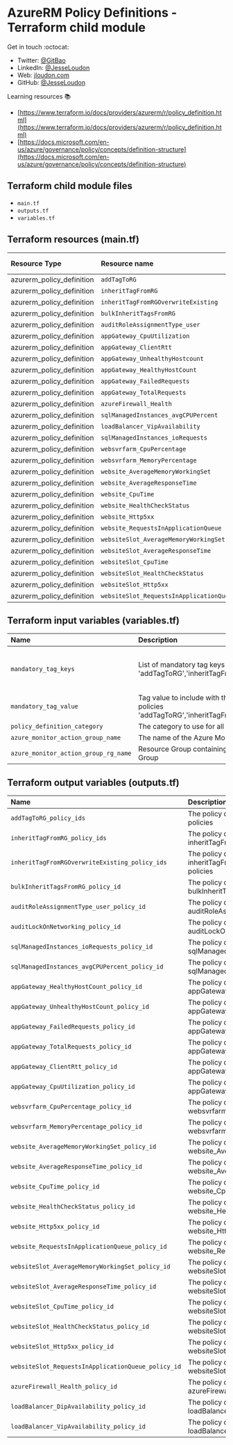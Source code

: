 # AzureRM Policy Definitions - Terraform child module

Get in touch :octocat:

* Twitter: [@GitBao](https://twitter.com/gitbao)
* LinkedIn: [@JesseLoudon](https://www.linkedin.com/in/jesseloudon/)
* Web: [jloudon.com](https://jloudon.com)
* GitHub: [@JesseLoudon](https://github.com/jesseloudon)

Learning resources :books:

* [https://www.terraform.io/docs/providers/azurerm/r/policy_definition.html](https://www.terraform.io/docs/providers/azurerm/r/policy_definition.html)
* [https://docs.microsoft.com/en-us/azure/governance/policy/concepts/definition-structure](https://docs.microsoft.com/en-us/azure/governance/policy/concepts/definition-structure)

## Terraform child module files

* `main.tf`
* `outputs.tf`
* `variables.tf`

## Terraform resources (main.tf)

| Resource Type             | Resource name                              | Deployment Count
|:--------------------------|:-------------------------------------------|:------
| azurerm_policy_definition | `addTagToRG`                               | 6
| azurerm_policy_definition | `inheritTagFromRG`                         | 6
| azurerm_policy_definition | `inheritTagFromRGOverwriteExisting`        | 6
| azurerm_policy_definition | `bulkInheritTagsFromRG`                    | 1
| azurerm_policy_definition | `auditRoleAssignmentType_user`             | 1
| azurerm_policy_definition | `appGateway_CpuUtilization`                | 1
| azurerm_policy_definition | `appGateway_ClientRtt`                     | 1
| azurerm_policy_definition | `appGateway_UnhealthyHostcount`            | 1
| azurerm_policy_definition | `appGateway_HealthyHostCount`              | 1
| azurerm_policy_definition | `appGateway_FailedRequests`                | 1
| azurerm_policy_definition | `appGateway_TotalRequests`                 | 1
| azurerm_policy_definition | `azureFirewall_Health`                     | 1
| azurerm_policy_definition | `sqlManagedInstances_avgCPUPercent`        | 1
| azurerm_policy_definition | `loadBalancer_VipAvailability`             | 1
| azurerm_policy_definition | `sqlManagedInstances_ioRequests`           | 1
| azurerm_policy_definition | `websvrfarm_CpuPercentage`                 | 1
| azurerm_policy_definition | `websvrfarm_MemoryPercentage`              | 1
| azurerm_policy_definition | `website_AverageMemoryWorkingSet`          | 1
| azurerm_policy_definition | `website_AverageResponseTime`              | 1
| azurerm_policy_definition | `website_CpuTime`                          | 1
| azurerm_policy_definition | `website_HealthCheckStatus`                | 1
| azurerm_policy_definition | `website_Http5xx`                          | 1
| azurerm_policy_definition | `website_RequestsInApplicationQueue`       | 1
| azurerm_policy_definition | `websiteSlot_AverageMemoryWorkingSet`      | 1
| azurerm_policy_definition | `websiteSlot_AverageResponseTime`          | 1
| azurerm_policy_definition | `websiteSlot_CpuTime`                      | 1
| azurerm_policy_definition | `websiteSlot_HealthCheckStatus`            | 1
| azurerm_policy_definition | `websiteSlot_Http5xx`                      | 1
| azurerm_policy_definition | `websiteSlot_RequestsInApplicationQueue`   | 1

## Terraform input variables (variables.tf)

| Name            | Description | Type | Default Value
|:----------------|:------------|:-----|:---------
| `mandatory_tag_keys`| List of mandatory tag keys used by policies 'addTagToRG','inheritTagFromRG','bulkInheritTagsFromRG' | `list` | "Application", "CostCentre", "Environment", "ManagedBy", "Owner", "Support"
| `mandatory_tag_value` | Tag value to include with the mandatory tag keys used by policies 'addTagToRG','inheritTagFromRG','bulkInheritTagsFromRG' | `string` | "TBC"
| `policy_definition_category` | The category to use for all Policy Definitions | `string` | "Custom"
| `azure_monitor_action_group_name` | The name of the Azure Monitor Action Group | `string` | "AlertOperationsGroup"
| `azure_monitor_action_group_rg_name` | Resource Group containing the Azure Monitor Action Group | `string` | "AzMonitorAlertGroups"

## Terraform output variables (outputs.tf)

| Name                     | Description             | Value
|:-------------------------|:------------------------|:----------
| `addTagToRG_policy_ids` | The policy definition ids for addTagToRG policies | azurerm_policy_definition.addTagToRG.*.id
| `inheritTagFromRG_policy_ids` | The policy definition ids for inheritTagFromRG policies | azurerm_policy_definition.inheritTagFromRG.*.id
| `inheritTagFromRGOverwriteExisting_policy_ids` | The policy definition ids for inheritTagFromRGOverwriteExisting policies | azurerm_policy_definition.inheritTagFromRGOverwriteExisting.*.id
| `bulkInheritTagsFromRG_policy_id` | The policy definition id for bulkInheritTagsFromRG | azurerm_policy_definition.bulkInheritTagsFromRG.id
| `auditRoleAssignmentType_user_policy_id` | The policy definition id for auditRoleAssignmentType_user | azurerm_policy_definition.auditRoleAssignmentType_user.id
| `auditLockOnNetworking_policy_id` | The policy definition id for auditLockOnNetworking | azurerm_policy_definition.auditLockOnNetworking.id
| `sqlManagedInstances_ioRequests_policy_id` | The policy definition id for sqlManagedInstances_ioRequests | azurerm_policy_definition.sqlManagedInstances_ioRequests.id
| `sqlManagedInstances_avgCPUPercent_policy_id` | The policy definition id for sqlManagedInstances_avgCPUPercent | azurerm_policy_definition.sqlManagedInstances_avgCPUPercent.id
| `appGateway_HealthyHostCount_policy_id` | The policy definition id for appGateway_HealthyHostCount | azurerm_policy_definition.appGateway_HealthyHostCount.id
| `appGateway_UnhealthyHostCount_policy_id` | The policy definition id for appGateway_UnhealthyHostCount | azurerm_policy_definition.appGateway_UnhealthyHostCount.id
| `appGateway_FailedRequests_policy_id` | The policy definition id for appGateway_FailedRequests |  azurerm_policy_definition.appGateway_FailedRequests.id
| `appGateway_TotalRequests_policy_id` | The policy definition id for appGateway_TotalRequests |  azurerm_policy_definition.appGateway_TotalRequests.id
| `appGateway_ClientRtt_policy_id` | The policy definition id for appGateway_ClientRtt |  azurerm_policy_definition.appGateway_ClientRtt.id
| `appGateway_CpuUtilization_policy_id` | The policy definition id for appGateway_CpuUtilization |  azurerm_policy_definition.appGateway_CpuUtilization.id
| `websvrfarm_CpuPercentage_policy_id` | The policy definition id for websvrfarm_CpuPercentage |  azurerm_policy_definition.websvrfarm_CpuPercentage.id
| `websvrfarm_MemoryPercentage_policy_id` | The policy definition id for websvrfarm_MemoryPercentage |  azurerm_policy_definition.websvrfarm_MemoryPercentage.id
| `website_AverageMemoryWorkingSet_policy_id` | The policy definition id for website_AverageMemoryWorkingSet |  azurerm_policy_definition.website_AverageMemoryWorkingSet.id
| `website_AverageResponseTime_policy_id` | The policy definition id for website_AverageResponseTime |  azurerm_policy_definition.website_AverageResponseTime.id
| `website_CpuTime_policy_id` | The policy definition id for website_CpuTime |  azurerm_policy_definition.website_CpuTime.id
| `website_HealthCheckStatus_policy_id` | The policy definition id for website_HealthCheckStatus |  azurerm_policy_definition.website_HealthCheckStatus.id
| `website_Http5xx_policy_id` | The policy definition id for website_Http5xx|  azurerm_policy_definition.website_Http5xx.id
| `website_RequestsInApplicationQueue_policy_id` | The policy definition id for website_RequestsInApplicationQueue |  azurerm_policy_definition.website_RequestsInApplicationQueue.id
| `websiteSlot_AverageMemoryWorkingSet_policy_id` | The policy definition id for websiteSlot_AverageMemoryWorkingSet |  azurerm_policy_definition.websiteSlot_AverageMemoryWorkingSet.id
| `websiteSlot_AverageResponseTime_policy_id` | The policy definition id for websiteSlot_AverageResponseTime |  azurerm_policy_definition.websiteSlot_AverageResponseTime.id
| `websiteSlot_CpuTime_policy_id` | The policy definition id for websiteSlot_CpuTime |  azurerm_policy_definition.websiteSlot_CpuTimet.id
| `websiteSlot_HealthCheckStatus_policy_id` | The policy definition id for websiteSlot_HealthCheckStatus |  azurerm_policy_definition.websiteSlot_HealthCheckStatus.id
| `websiteSlot_Http5xx_policy_id` | The policy definition id for websiteSlot_Http5xx|  azurerm_policy_definition.websiteSlot_Http5xx.id
| `websiteSlot_RequestsInApplicationQueue_policy_id` | The policy definition id for websiteSlot_RequestsInApplicationQueue|  azurerm_policy_definition.websiteSlot_RequestsInApplicationQueue.id
| `azureFirewall_Health_policy_id` | The policy definition id for azureFirewall_Health |  azurerm_policy_definition.azureFirewall_Health.id
| `loadBalancer_DipAvailability_policy_id` | The policy definition id for loadBalancer_DipAvailability |  azurerm_policy_definition.loadBalancer_DipAvailability.id
| `loadBalancer_VipAvailability_policy_id` | The policy definition id for loadBalancer_VipAvailability |  azurerm_policy_definition.loadBalancer_VipAvailability.id

